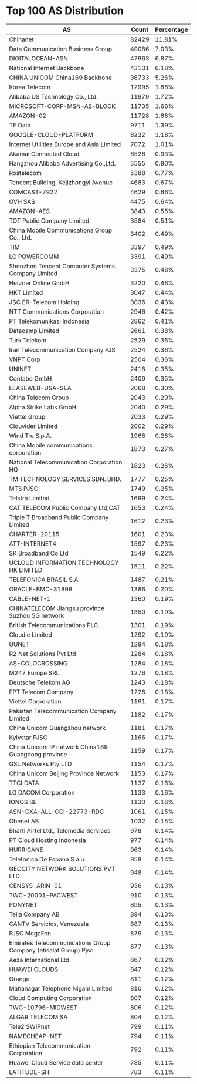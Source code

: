 # Top 100 AS Distribution
| AS | Count | Percentage |
|----|----|----|
| Chinanet | 82429 | 11.81% |
| Data Communication Business Group | 49086 | 7.03% |
| DIGITALOCEAN-ASN | 47963 | 6.87% |
| National Internet Backbone | 43131 | 6.18% |
| CHINA UNICOM China169 Backbone | 36733 | 5.26% |
| Korea Telecom | 12995 | 1.86% |
| Alibaba US Technology Co., Ltd. | 11979 | 1.72% |
| MICROSOFT-CORP-MSN-AS-BLOCK | 11735 | 1.68% |
| AMAZON-02 | 11728 | 1.68% |
| TE Data | 9711 | 1.39% |
| GOOGLE-CLOUD-PLATFORM | 8232 | 1.18% |
| Internet Utilities Europe and Asia Limited | 7072 | 1.01% |
| Akamai Connected Cloud | 6526 | 0.93% |
| Hangzhou Alibaba Advertising Co.,Ltd. | 5555 | 0.80% |
| Rostelecom | 5388 | 0.77% |
| Tencent Building, Kejizhongyi Avenue | 4683 | 0.67% |
| COMCAST-7922 | 4629 | 0.66% |
| OVH SAS | 4475 | 0.64% |
| AMAZON-AES | 3843 | 0.55% |
| TOT Public Company Limited | 3584 | 0.51% |
| China Mobile Communications Group Co., Ltd. | 3402 | 0.49% |
| TIM | 3397 | 0.49% |
| LG POWERCOMM | 3391 | 0.49% |
| Shenzhen Tencent Computer Systems Company Limited | 3375 | 0.48% |
| Hetzner Online GmbH | 3220 | 0.46% |
| HKT Limited | 3047 | 0.44% |
| JSC ER-Telecom Holding | 3036 | 0.43% |
| NTT Communications Corporation | 2946 | 0.42% |
| PT Telekomunikasi Indonesia | 2862 | 0.41% |
| Datacamp Limited | 2661 | 0.38% |
| Turk Telekom | 2529 | 0.36% |
| Iran Telecommunication Company PJS | 2524 | 0.36% |
| VNPT Corp | 2504 | 0.36% |
| UNINET | 2418 | 0.35% |
| Contabo GmbH | 2409 | 0.35% |
| LEASEWEB-USA-SEA | 2068 | 0.30% |
| China Telecom Group | 2043 | 0.29% |
| Alpha Strike Labs GmbH | 2040 | 0.29% |
| Viettel Group | 2033 | 0.29% |
| Clouvider Limited | 2002 | 0.29% |
| Wind Tre S.p.A. | 1968 | 0.28% |
| China Mobile communications corporation | 1873 | 0.27% |
| National Telecommunication Corporation HQ | 1823 | 0.26% |
| TM TECHNOLOGY SERVICES SDN. BHD. | 1777 | 0.25% |
| MTS PJSC | 1749 | 0.25% |
| Telstra Limited | 1699 | 0.24% |
| CAT TELECOM Public Company Ltd,CAT | 1653 | 0.24% |
| Triple T Broadband Public Company Limited | 1612 | 0.23% |
| CHARTER-20115 | 1601 | 0.23% |
| ATT-INTERNET4 | 1597 | 0.23% |
| SK Broadband Co Ltd | 1549 | 0.22% |
| UCLOUD INFORMATION TECHNOLOGY HK LIMITED | 1511 | 0.22% |
| TELEFONICA BRASIL S.A | 1487 | 0.21% |
| ORACLE-BMC-31898 | 1386 | 0.20% |
| CABLE-NET-1 | 1360 | 0.19% |
| CHINATELECOM Jiangsu province Suzhou 5G network | 1350 | 0.19% |
| British Telecommunications PLC | 1301 | 0.19% |
| Cloudie Limited | 1292 | 0.19% |
| UUNET | 1284 | 0.18% |
| R2 Net Solutions Pvt Ltd | 1284 | 0.18% |
| AS-COLOCROSSING | 1284 | 0.18% |
| M247 Europe SRL | 1276 | 0.18% |
| Deutsche Telekom AG | 1243 | 0.18% |
| FPT Telecom Company | 1226 | 0.18% |
| Viettel Corporation | 1191 | 0.17% |
| Pakistan Telecommunication Company Limited | 1182 | 0.17% |
| China Unicom Guangzhou network | 1181 | 0.17% |
| Kyivstar PJSC | 1166 | 0.17% |
| China Unicom IP network China169 Guangdong province | 1159 | 0.17% |
| GSL Networks Pty LTD | 1154 | 0.17% |
| China Unicom Beijing Province Network | 1153 | 0.17% |
| TTCLDATA | 1137 | 0.16% |
| LG DACOM Corporation | 1133 | 0.16% |
| IONOS SE | 1130 | 0.16% |
| ASN-CXA-ALL-CCI-22773-RDC | 1061 | 0.15% |
| Obenet AB | 1032 | 0.15% |
| Bharti Airtel Ltd., Telemedia Services | 979 | 0.14% |
| PT Cloud Hosting Indonesia | 977 | 0.14% |
| HURRICANE | 963 | 0.14% |
| Telefonica De Espana S.a.u. | 958 | 0.14% |
| GEOCITY NETWORK SOLUTIONS PVT LTD | 948 | 0.14% |
| CENSYS-ARIN-01 | 936 | 0.13% |
| TWC-20001-PACWEST | 910 | 0.13% |
| PONYNET | 895 | 0.13% |
| Telia Company AB | 894 | 0.13% |
| CANTV Servicios, Venezuela | 887 | 0.13% |
| PJSC MegaFon | 879 | 0.13% |
| Emirates Telecommunications Group Company (etisalat Group) Pjsc | 877 | 0.13% |
| Aeza International Ltd | 867 | 0.12% |
| HUAWEI CLOUDS | 847 | 0.12% |
| Orange | 811 | 0.12% |
| Mahanagar Telephone Nigam Limited | 810 | 0.12% |
| Cloud Computing Corporation | 807 | 0.12% |
| TWC-10796-MIDWEST | 806 | 0.12% |
| ALGAR TELECOM SA | 804 | 0.12% |
| Tele2 SWIPnet | 799 | 0.11% |
| NAMECHEAP-NET | 794 | 0.11% |
| Ethiopian Telecommunication Corporation | 792 | 0.11% |
| Huawei Cloud Service data center | 785 | 0.11% |
| LATITUDE-SH | 783 | 0.11% |

